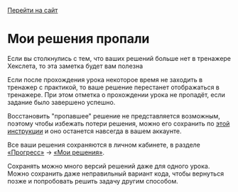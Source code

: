 [Перейти на сайт](https://ru.hexlet.io)

# Мои решения пропали

Если вы столкнулись с тем, что ваших решений больше нет в тренажере Хекслета, то эта заметка будет вам полезна

Если после прохождения урока некоторое время не заходить в тренажер с практикой, то ваше решение перестанет отображаться в тренажере. При этом отметка о прохождении урока не пропадёт, если задание было завершено успешно.

Восстановить "пропавшее" решение не представляется возможным, поэтому чтобы избежать потери решения, можно его сохранить по [этой инструкции](https://help.hexlet.io/article/20538) и оно останется навсегда в вашем аккаунте.

Все ваши решения сохраняются в личном кабинете, в разделе [«Прогресс»](https://ru.hexlet.io/my/learning) → [«Мои решения»](https://ru.hexlet.io/my/learning/code_reviews).

Сохранять можно много версий решений даже для одного урока. Можно сохранить даже неправильный вариант кода, чтобы вернуться позже и попробовать решить задачу другим способом.
